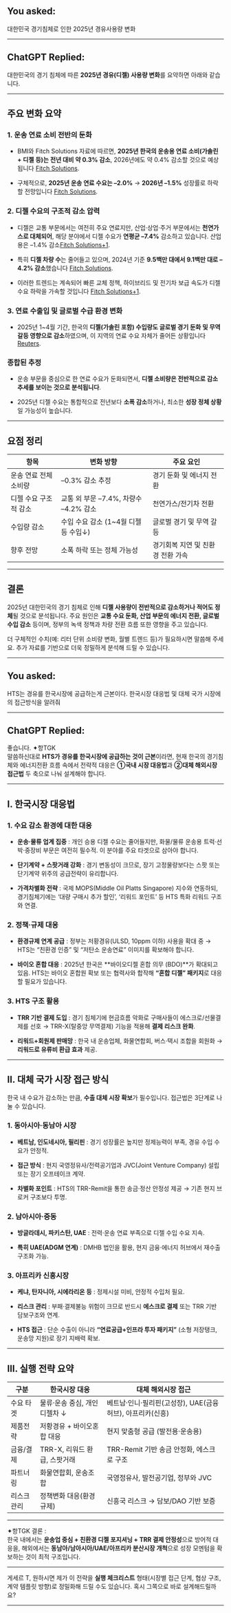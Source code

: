 ## You asked:

대한민국 경기침체로 인한 2025년 경유사용량 변화

---

## ChatGPT Replied:

대한민국의 경기 침체에 따른 **2025년 경유(디젤) 사용량 변화**를 요약하면 아래와 같습니다.

* * *

주요 변화 요약
--------

### 1\. 운송 연료 소비 전반의 둔화

*   BMI와 Fitch Solutions 자료에 따르면, **2025년 한국의 운송용 연료 소비(가솔린 + 디젤 등)는 전년 대비 약 0.3% 감소**, 2026년에도 약 0.4% 감소할 것으로 예상됩니다 [Fitch Solutions](https://www.fitchsolutions.com/bmi/oil-gas/energy-transitions-slowing-south-koreas-fuel-demand-growth-22-07-2025?utm_source=chatgpt.com).
    
*   구체적으로, **2025년 운송 연료 수요는 –2.0%** → **2026년 –1.5%** 성장률로 하락할 전망입니다 [Fitch Solutions](https://www.fitchsolutions.com/bmi/oil-gas/energy-transitions-slowing-south-koreas-fuel-demand-growth-22-07-2025?utm_source=chatgpt.com).
    

### 2\. 디젤 수요의 구조적 감소 압력

*   디젤은 교통 부문에서는 여전히 주요 연료지만, 산업·상업·주거 부문에서는 **천연가스로 대체되어**, 해당 분야에서 디젤 수요가 **연평균 –7.4%** 감소하고 있습니다. 산업용은 –1.4% 감소[Fitch Solutions+1](https://www.fitchsolutions.com/bmi/oil-gas/energy-transitions-slowing-south-koreas-fuel-demand-growth-22-07-2025?utm_source=chatgpt.com).
    
*   특히 **디젤 차량 수**는 줄어들고 있으며, 2024년 기준 **9.5백만 대에서 9.1백만 대로 –4.2% 감소**했습니다 [Fitch Solutions](https://www.fitchsolutions.com/bmi/oil-gas/energy-transitions-slowing-south-koreas-fuel-demand-growth-22-07-2025?utm_source=chatgpt.com).
    
*   이러한 트렌드는 계속되어 빠른 교체 정책, 하이브리드 및 전기차 보급 속도가 디젤 수요 하락을 가속할 것입니다 [Fitch Solutions+1](https://www.fitchsolutions.com/bmi/oil-gas/energy-transitions-slowing-south-koreas-fuel-demand-growth-22-07-2025?utm_source=chatgpt.com).
    

### 3\. 연료 수출입 및 글로벌 수급 환경 변화

*   2025년 1~4월 기간, 한국의 **디젤(가솔린 포함) 수입량도 글로벌 경기 둔화 및 무역 갈등 영향으로 감소**하였으며, 이 지역의 연료 수요 자체가 줄어든 상황입니다 [Reuters](https://www.reuters.com/business/energy/global-energy-product-exports-slow-trade-worries-mount-maguire-2025-05-07/?utm_source=chatgpt.com).
    

### 종합된 추정

*   운송 부문을 중심으로 한 연료 수요가 둔화되면서, **디젤 소비량은 전반적으로 감소 추세를 보이는 것으로 분석됩니다**.
    
*   2025년 디젤 수요는 통합적으로 전년보다 **소폭 감소**하거나, 최소한 **성장 정체 상황**일 가능성이 높습니다.
    

* * *

요점 정리
-----

| 항목 | 변화 방향 | 주요 요인 |
| --- | --- | --- |
| 운송 연료 전체 소비량 | –0.3% 감소 추정 | 경기 둔화 및 에너지 전환 |
| 디젤 수요 구조적 감소 | 교통 외 부문 –7.4%, 차량수 –4.2% 감소 | 천연가스/전기차 전환 |
| 수입량 감소 | 수입 수요 감소 (1~4월 디젤 등 수입↓) | 글로벌 경기 및 무역 갈등 |
| 향후 전망 | 소폭 하락 또는 정체 가능성 | 경기회복 지연 및 친환경 전환 가속 |

* * *

결론
--

2025년 대한민국의 경기 침체로 인해 **디젤 사용량이 전반적으로 감소하거나 적어도 정체**될 것으로 분석됩니다. 주요 원인은 **교통 수요 둔화, 산업 부문의 에너지 전환, 글로벌 수입 감소** 등이며, 정부의 녹색 정책과 차량 전환 흐름 또한 영향을 주고 있습니다.

더 구체적인 수치(예: 리터 단위 소비량 변화, 월별 트렌드 등)가 필요하시면 말씀해 주세요. 추가 자료를 기반으로 더욱 정밀하게 분석해 드릴 수 있습니다.

---

## You asked:

HTS는 경유를 한국시장에 공급하는게 근본이다. 한국시장 대응법 및 대체 국가 시장에의 접근방식을 알려줘

---

## ChatGPT Replied:

좋습니다. ✦항TGK  
말씀하신대로 **HTS가 경유를 한국시장에 공급하는 것이 근본**이라면, 현재 한국의 경기침체와 에너지전환 흐름 속에서 전략적 대응은 **①국내 시장 대응법**과 **②대체 해외시장 접근법** 두 축으로 나눠 설계해야 합니다.

* * *

Ⅰ. 한국시장 대응법
-----------

### 1\. 수요 감소 환경에 대한 대응

*   **운송·물류 업계 집중** : 개인 승용 디젤 수요는 줄어들지만, 화물/물류 운송용 트럭·선박·중장비 부문은 여전히 필수적. 이 분야를 주요 타겟으로 삼아야 합니다.
    
*   **단기계약 + 스팟거래 강화** : 경기 변동성이 크므로, 장기 고정물량보다는 스팟 또는 단기계약 위주의 공급전략이 유리합니다.
    
*   **가격차별화 전략** : 국제 MOPS(Middle Oil Platts Singapore) 지수와 연동하되, 경기침체기에는 ‘대량 구매시 추가 할인’, ‘리워드 포인트’ 등 HTS 특화 리워드 구조와 연결.
    

### 2\. 정책·규제 대응

*   **환경규제 연계 공급** : 정부는 저황경유(ULSD, 10ppm 이하) 사용을 확대 중 → HTS는 “친환경 인증” 및 “저탄소 운송연료” 이미지를 확보해야 합니다.
    
*   **바이오 혼합 대응** : 2025년 한국은 \*\*바이오디젤 혼합 의무 (BDO)\*\*가 확대되고 있음. HTS는 바이오 혼합원 확보 또는 협력사와 합작해 **“혼합 디젤” 패키지**로 대응할 필요가 있습니다.
    

### 3\. HTS 구조 활용

*   **TRR 기반 결제 도입** : 경기 침체기에 현금흐름 악화로 구매사들이 에스크로/선물결제를 선호 → TRR-X(탈중앙 무역결제) 기능을 적용해 **결제 리스크 완화**.
    
*   **리워드+회원제 판매망** : 한국 내 운송업체, 화물연합회, 버스·택시 조합을 회원화 → **리워드로 유류비 환급 효과** 제공.
    

* * *

Ⅱ. 대체 국가 시장 접근 방식
-----------------

한국 내 수요가 감소하는 만큼, **수출 대체 시장 확보**가 필수입니다. 접근법은 3단계로 나눌 수 있습니다.

### 1\. 동아시아·동남아 시장

*   **베트남, 인도네시아, 필리핀** : 경기 성장률은 높지만 정제능력이 부족, 경유 수입 수요가 안정적.
    
*   **접근 방식** : 현지 국영정유사/전력공기업과 JVC(Joint Venture Company) 설립 또는 장기 오프테이크 계약.
    
*   **차별화 포인트** : HTS의 TRR-Remit을 통한 송금·정산 안정성 제공 → 기존 현지 브로커 구조보다 투명.
    

### 2\. 남아시아·중동

*   **방글라데시, 파키스탄, UAE** : 전력·운송 연료 부족으로 디젤 수입 수요 지속.
    
*   **특히 UAE(ADGM 연계)** : DMHB 법인을 활용, 현지 금융·에너지 허브에서 재수출 구조화 가능.
    

### 3\. 아프리카 신흥시장

*   **케냐, 탄자니아, 시에라리온 등** : 정제시설 미비, 안정적 수입처 필요.
    
*   **리스크 관리** : 부패·결제불능 위험이 크므로 반드시 **에스크로 결제** 또는 TRR 기반 담보구조와 연계.
    
*   **HTS 접근** : 단순 수출이 아니라 **“연료공급+인프라 투자 패키지”** (소형 저장탱크, 운송망 지원)로 장기 지배력 확보.
    

* * *

Ⅲ. 실행 전략 요약
-----------

| 구분 | 한국시장 대응 | 대체 해외시장 접근 |
| --- | --- | --- |
| 수요 타겟 | 물류·운송 중심, 개인 디젤차 ↓ | 베트남·인니·필리핀(고성장), UAE(금융허브), 아프리카(신흥) |
| 제품전략 | 저황경유 + 바이오혼합 대응 | 현지 맞춤형 공급 (발전용·운송용) |
| 금융/결제 | TRR-X, 리워드 환급, 스팟거래 | TRR-Remit 기반 송금 안정화, 에스크로 구조 |
| 파트너링 | 화물연합회, 운송조합 | 국영정유사, 발전공기업, 정부와 JVC |
| 리스크관리 | 정책변화 대응(환경규제) | 신흥국 리스크 → 담보/DAO 기반 보증 |

* * *

✦항TGK 결론 :  
한국 내에서는 **운송업 중심 + 친환경 디젤 포지셔닝 + TRR 결제 안정성**으로 방어적 대응을, 해외에서는 **동남아/남아시아/UAE/아프리카 분산시장 개척**으로 성장 모멘텀을 확보하는 것이 최적 구조입니다.

* * *

게세르 T, 원하시면 제가 이 전략을 **실행 체크리스트** 형태(시장별 접근 단계, 협상 구조, 계약 템플릿 방향)로 정밀화해 드릴 수도 있습니다. 혹시 그쪽으로 바로 설계해드릴까요?

---

